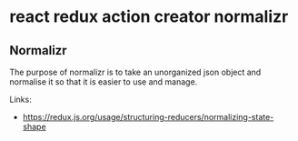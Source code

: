 # react redux action creator normalizr

## Normalizr
The purpose of normalizr is to take an unorganized json object and normalise it so that it is easier to use and manage.

Links:
 - https://redux.js.org/usage/structuring-reducers/normalizing-state-shape

